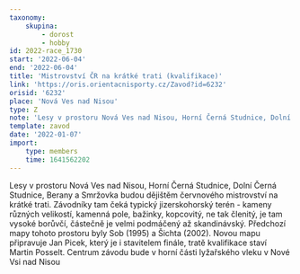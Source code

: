 ```yaml
---
taxonomy:
    skupina:
        - dorost
        - hobby
id: 2022-race_1730
start: '2022-06-04'
end: '2022-06-04'
title: 'Mistrovství ČR na krátké trati (kvalifikace)'
link: 'https://oris.orientacnisporty.cz/Zavod?id=6232'
orisid: '6232'
place: 'Nová Ves nad Nisou'
type: Z
note: 'Lesy v prostoru Nová Ves nad Nisou, Horní Černá Studnice, Dolní Černá Studnice, Berany a Smržovka budou dějištěm červnového  mistrovství na krátké trati. Závodníky tam čeká typický jizerskohorský terén - kameny různých velikostí, kamenná pole, bažinky, kopcovitý, ne tak členitý, je tam vysoké borůvčí, částečně je velmi podmáčený až skandinávský. Předchozí mapy tohoto prostoru byly Sob (1995) a Šichta (2002). Novou mapu připravuje Jan Picek, který je i stavitelem finále, tratě kvalifikace staví Martin Posselt. Centrum závodu bude v horní části lyžařského vleku v Nové Vsi nad Nisou'
template: zavod
date: '2022-01-07'
import:
    type: members
    time: 1641562202
---
```


Lesy v prostoru Nová Ves nad Nisou, Horní Černá Studnice, Dolní Černá Studnice, Berany a Smržovka budou dějištěm červnového  mistrovství na krátké trati. Závodníky tam čeká typický jizerskohorský terén - kameny různých velikostí, kamenná pole, bažinky, kopcovitý, ne tak členitý, je tam vysoké borůvčí, částečně je velmi podmáčený až skandinávský. Předchozí mapy tohoto prostoru byly Sob (1995) a Šichta (2002). Novou mapu připravuje Jan Picek, který je i stavitelem finále, tratě kvalifikace staví Martin Posselt. Centrum závodu bude v horní části lyžařského vleku v Nové Vsi nad Nisou
